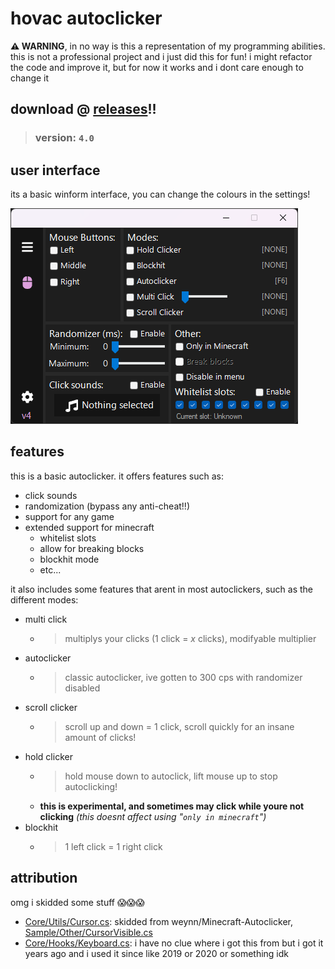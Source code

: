 # hovac autoclicker

**⚠️ WARNING**, in no way is this a representation of my programming abilities. this is not a professional project and i just did this for fun! i might refactor the code and improve it, but for now it works and i dont care enough to change it

## download @ [releases](https://github.com/game-hax/hovac-autoclicker/releases/)!!
> ### version: `4.0`

## user interface

its a basic winform interface, you can change the colours in the settings!

![ui screenshot](/assets/ui.png)

## features

this is a basic autoclicker. it offers features such as:
- click sounds
- randomization (bypass any anti-cheat!!)
- support for any game
- extended support for minecraft
  - whitelist slots
  - allow for breaking blocks
  - blockhit mode
  - etc...

it also includes some features that arent in most autoclickers, such as the different modes:
- multi click
  - > multiplys your clicks (1 click = *x* clicks), modifyable multiplier
- autoclicker
  - > classic autoclicker, ive gotten to 300 cps with randomizer disabled
- scroll clicker
  - > scroll up and down = 1 click, scroll quickly for an insane amount of clicks!
- hold clicker
  - > hold mouse down to autoclick, lift mouse up to stop autoclicking!
  - **this is experimental, and sometimes may click while youre not clicking** *(this doesnt affect using "`only in minecraft`")*
- blockhit
  - > 1 left click = 1 right click

## attribution

omg i skidded some stuff 😱😱😱

- [Core/Utils/Cursor.cs](/src/RuntimeBroker/Core/Utils/Cursor.cs): skidded from weynn/Minecraft-Autoclicker, [Sample/Other/CursorVisible.cs](https://github.com/weynn/Minecraft-Autoclicker/blob/main/GithubClicker/GithubClicker/Sample/Other/CursorVisible.cs)
- [Core/Hooks/Keyboard.cs](/src/RuntimeBroker/Core/Hooks/Keyboard.cs): i have no clue where i got this from but i got it years ago and i used it since like 2019 or 2020 or something idk